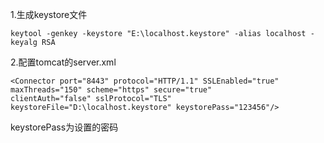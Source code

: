 1.生成keystore文件
```text
keytool -genkey -keystore "E:\localhost.keystore" -alias localhost -keyalg RSA
```
2.配置tomcat的server.xml
```text
<Connector port="8443" protocol="HTTP/1.1" SSLEnabled="true"
maxThreads="150" scheme="https" secure="true"
clientAuth="false" sslProtocol="TLS"
keystoreFile="D:\localhost.keystore" keystorePass="123456"/>
```
keystorePass为设置的密码
